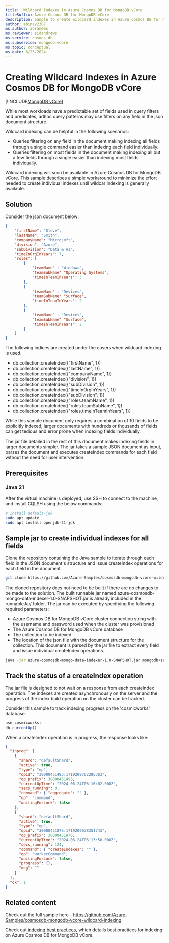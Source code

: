 ```yaml
---
title:  Wildcard Indexes in Azure Cosmos DB for MongoDB vCore
titleSuffix: Azure Cosmos DB for MongoDB vCore
description: Sample to create wildcard indexes in Azure Cosmos DB for MongoDB vCore.
author: abinav2307
ms.author: abramees
ms.reviewer: sidandrews
ms.service: cosmos-db
ms.subservice: mongodb-vcore
ms.topic: conceptual
ms.date: 6/25/2024
---
```



# Creating Wildcard Indexes in Azure Cosmos DB for MongoDB vCore

[!INCLUDE[MongoDB vCore](~/reusable-content/ce-skilling/azure/includes/cosmos-db/includes/appliesto-mongodb-vcore.md)]

While most workloads have a predictable set of fields used in query filters and predicates, adhoc query patterns may use filters on any field in the json document structure. 

Wildcard indexing can be helpful in the following scenarios:
- Queries filtering on any field in the document making indexing all fields through a single command easier than indexing each field individually.
- Queries filtering on most fields in the document making indexing all but a few fields through a single easier than indexing most fields individually.

Wildcard indexing will soon be available in Azure Cosmos DB for MongoDB vCore. This sample describes a simple workaround to minimize the effort needed to create individual indexes until wildcar indexing is generally available.

## Solution
Consider the json document below:
```json
{
    "firstName": "Steve",
    "lastName": "Smith",
    "companyName": "Microsoft",
    "division": "Azure",
    "subDivision": "Data & AI",
    "timeInOrgInYears": 7,
    "roles": [
        {
            "teamName" : "Windows",
            "teamSubName" "Operating Systems",
            "timeInTeamInYears": 3
        },
        {
            "teamName" : "Devices",
            "teamSubName" "Surface",
            "timeInTeamInYears": 2
        },
        {
            "teamName" : "Devices",
            "teamSubName" "Surface",
            "timeInTeamInYears": 2
        }
    ]
}
```

The following indices are created under the covers when wildcard indexing is used.
- db.collection.createIndex({"firstName", 1})
- db.collection.createIndex({"lastName", 1})
- db.collection.createIndex({"companyName", 1})
- db.collection.createIndex({"division", 1})
- db.collection.createIndex({"subDivision", 1})
- db.collection.createIndex({"timeInOrgInYears", 1})
- db.collection.createIndex({"subDivision", 1})
- db.collection.createIndex({"roles.teamName", 1})
- db.collection.createIndex({"roles.teamSubName", 1})
- db.collection.createIndex({"roles.timeInTeamInYears", 1})

While this sample document only requires a combination of 10 fields to be explicitly indexed, larger documents with hundreds or thousands of fields can get tedious and error prone when indexing fields individually.

The jar file detailed in the rest of this document makes indexing fields in larger documents simpler. The jar takes a sample JSON document as input, parses the document and executes createIndex commands for each field without the need for user intervention.

## Prerequisites

### Java 21
After the virtual machine is deployed, use SSH to connect to the machine, and install CQLSH using the below commands:

```bash
# Install default-jdk
sudo apt update
sudo apt install openjdk-21-jdk
```

## Sample jar to create individual indexes for all fields

Clone the repository containing the Java sample to iterate through each field in the JSON document's structure and issue createIndex operations for each field in the document.

```bash
git clone https://github.com/Azure-Samples/cosmosdb-mongodb-vcore-wildcard-indexing.git
```

The cloned repository does not need to be built if there are no changes to be made to the solution. The built runnable jar named azure-cosmosdb-mongo-data-indexer-1.0-SNAPSHOT.jar is already included in the runnableJar/ folder. The jar can be executed by specifying the following required parameters:
- Azure Cosmos DB for MongoDB vCore cluster connection string with the username and password used when the cluster was provisioned
- The Azure Cosmos DB for MongoDB vCore database
- The collection to be indexed
- The location of the json file with the document structure for the collection. This document is parsed by the jar file to extract every field and issue individual createIndex operations.

```bash
java -jar azure-cosmosdb-mongo-data-indexer-1.0-SNAPSHOT.jar mongodb+srv://<user>:<password>@abinav-test-benchmarking.global.mongocluster.cosmos.azure.com/?tls=true&authMechanism=SCRAM-SHA-256&retrywrites=false&maxIdleTimeMS=120000 cosmicworks employee sampleEmployee.json
```

## Track the status of a createIndex operation
The jar file is designed to not wait on a response from each createIndex operation. The indexes are created asynchronously on the server and the progress of the index build operation on the cluster can be tracked.

Consider this sample to track indexing progress on the 'cosmicworks' database.
```javascript
use cosmicworks;
db.currentOp()
```

When a createIndex operation is in progress, the response looks like:
```json
{
  "inprog": [
    {
      "shard": "defaultShard",
      "active": true,
      "type": "op",
      "opid": "30000451493:1719209762286363",
      "op_prefix": 30000451493,
      "currentOpTime": "2024-06-24T06:16:02.000Z",
      "secs_running": 0,
      "command": { "aggregate": "" },
      "op": "command",
      "waitingForLock": false
    },
    {
      "shard": "defaultShard",
      "active": true,
      "type": "op",
      "opid": "30000451876:1719209638351743",
      "op_prefix": 30000451876,
      "currentOpTime": "2024-06-24T06:13:58.000Z",
      "secs_running": 124,
      "command": { "createIndexes": "" },
      "op": "workerCommand",
      "waitingForLock": false,
      "progress": {},
      "msg": ""
    }
  ],
  "ok": 1
}
```

## Related content

Check out the full sample here - https://github.com/Azure-Samples/cosmosdb-mongodb-vcore-wildcard-indexing

Check out [indexing best practices](how-to-create-indexes.md), which details best practices for indexing on Azure Cosmos DB for MongoDB vCore.
